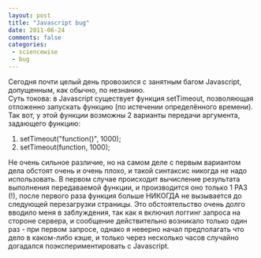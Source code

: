 ```yaml
---
layout: post
title: "Javascript bug"
date: 2011-06-24
comments: false
categories:
 - sciencewise
 - bug
---
```



Сегодня почти целый день провозился с занятным багом Javascript, допущенным, как обычно, по незнанию.<br />Суть  токова: в Javascript существует функция setTimeout, позволяющая  отложенно запускать функцию (по истечении определённого времени). Так  вот, у этой функции возможны 2 варианты передачи аргумента, задающего  функцию:<br /><ol><li>setTimeout("function()", 1000);</li><li>setTimeout(function, 1000);</li></ol>Не  очень сильное различие, но на самом деле с первым вариантом дела  обстоят очень и очень плохо, и такой синтаксис никогда не надо  использовать. В первом случае происходит вычисление результата  выполнения передаваемой функции, и производится оно только 1 РАЗ (!),  после первого раза функция больше НИКОГДА не вызывается до следующей  перезагрузки страницы. Это обстоятельство очень долго вводило меня в  заблуждения, так как я включил логгинг запроса на стороне сервера, и  сообщение действительно возникало только один раз - при первом запросе,  однако я неверно начал предполагать что дело в каком-либо кэше, и только  через несколько часов случайно догадался поэкспериментировать с  Javascript.
